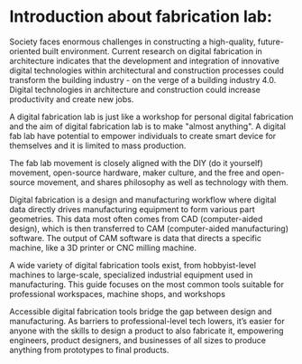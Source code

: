 # Introduction about fabrication lab:

Society faces enormous challenges in constructing a high-quality, future-oriented built environment. Current research on digital fabrication in architecture indicates that the development and integration of innovative digital technologies within architectural and construction processes could transform the building industry - on the verge of a building industry 4.0. Digital technologies in architecture and construction could increase productivity and create new jobs.

A digital fabrication lab is just like a workshop for personal digital fabrication and the aim of digital fabrication lab is to make "almost anything". A digital fab lab have potential to empower individuals to create smart device for themselves and it is limited to mass production.

The fab lab movement is closely aligned with the DIY (do it yourself) movement, open-source hardware, maker culture, and the free and open-source movement, and shares philosophy as well as technology with them.

Digital fabrication is a design and manufacturing workflow where digital data directly drives manufacturing equipment to form various part geometries. This data most often comes from CAD (computer-aided design), which is then transferred to CAM (computer-aided manufacturing) software. The output of CAM software is data that directs a specific machine, like a 3D printer or CNC milling machine.

A wide variety of digital fabrication tools exist, from hobbyist-level machines to large-scale, specialized industrial equipment used in manufacturing. This guide focuses on the most common tools suitable for professional workspaces, machine shops, and workshops

Accessible digital fabrication tools bridge the gap between design and manufacturing. As barriers to professional-level tech lowers, it’s easier for anyone with the skills to design a product to also fabricate it, empowering engineers, product designers, and businesses of all sizes to produce anything from prototypes to final products.